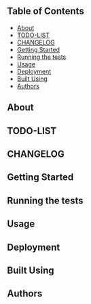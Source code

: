 <include path="./p/0_header.md"></include>

<h2>Table of Contents</h2>

- [About ](#about-)
- [TODO-LIST ](#todo-list-)
- [CHANGELOG ](#changelog-)
- [Getting Started ](#getting-started-)
- [Running the tests ](#running-the-tests-)
- [Usage ](#usage-)
- [Deployment ](#deployment-)
- [Built Using ](#built-using-)
- [Authors ](#authors-)

## About <a name = "about"></a>

<include path="./p/1_about.md"></include>

## TODO-LIST <a name = "todo"></a>

<include path="./../TODO.md"></include>

## CHANGELOG <a name = "changelog"></a>

<include path="./../CHANGELOG.md"></include>

## Getting Started <a name = "getting_started"></a>

<include path="./p/3_0_getting_started.md"></include>

<include path="./p/3_1_prerequisistes.md"></include>

<include path="./p/3_2_instaling.md"></include>

## Running the tests <a name = "tests"></a>

<include path="./p/4_tests.md"></include>

## Usage <a name="usage"></a>

<include path="./p/5_usage.md"></include>

## Deployment <a name = "deployment"></a>

<include path="./p/6_deployment.md"></include>

## Built Using <a name = "built_using"></a>

<include path="./p/7_built_using.md"></include>

## Authors <a name = "authors"></a>

<include path="./p/8_authors.md"></include>